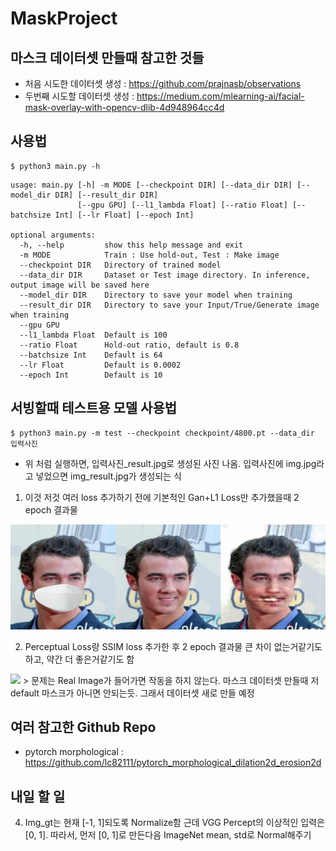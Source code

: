 # MaskProject
## 마스크 데이터셋 만들때 참고한 것들
 * 처음 시도한 데이터셋 생성 : https://github.com/prajnasb/observations
 * 두번째 시도할 데이터셋 생성 : https://medium.com/mlearning-ai/facial-mask-overlay-with-opencv-dlib-4d948964cc4d


## 사용법
```shell
$ python3 main.py -h
```

```console
usage: main.py [-h] -m MODE [--checkpoint DIR] [--data_dir DIR] [--model_dir DIR] [--result_dir DIR]
               [--gpu GPU] [--l1_lambda Float] [--ratio Float] [--batchsize Int] [--lr Float] [--epoch Int]

optional arguments:
  -h, --help         show this help message and exit
  -m MODE            Train : Use hold-out, Test : Make image
  --checkpoint DIR   Directory of trained model
  --data_dir DIR     Dataset or Test image directory. In inference, output image will be saved here
  --model_dir DIR    Directory to save your model when training
  --result_dir DIR   Directory to save your Input/True/Generate image when training
  --gpu GPU
  --l1_lambda Float  Default is 100
  --ratio Float      Hold-out ratio, default is 0.8
  --batchsize Int    Default is 64
  --lr Float         Default is 0.0002
  --epoch Int        Default is 10
```


## 서빙할때 테스트용 모델 사용법
```shell
$ python3 main.py -m test --checkpoint checkpoint/4800.pt --data_dir 입력사진 
```
* 위 처럼 실행하면, 입력사진_result.jpg로 생성된 사진 나옴. 입력사진에 img.jpg라고 넣었으면 img_result.jpg가 생성되는 식

1.  이것 저것 여러 loss 추가하기 전에 기본적인 Gan+L1 Loss만 추가했을때 2 epoch 결과물
<img src='./1.jpg'>

2. Perceptual Loss랑 SSIM loss 추가한 후 2 epoch 결과물 큰 차이 없는거같기도 하고, 약간 더 좋은거같기도 함
<img src='./2.gif'>
 > 문제는 Real Image가 들어가면 작동을 하지 않는다. 마스크 데이터셋 만들때 저 default 마스크가 아니면 안되는듯. 그래서 데이터셋 새로 만들 예정

## 여러 참고한 Github Repo
* pytorch morphological : https://github.com/lc82111/pytorch_morphological_dilation2d_erosion2d


## 내일 할 일 
4. Img_gt는 현재 [-1, 1]되도록 Normalize함 근데 VGG Percept의 이상적인 입력은 [0, 1]. 따라서, 먼저 [0, 1]로 만든다음 ImageNet mean, std로 Normal해주기